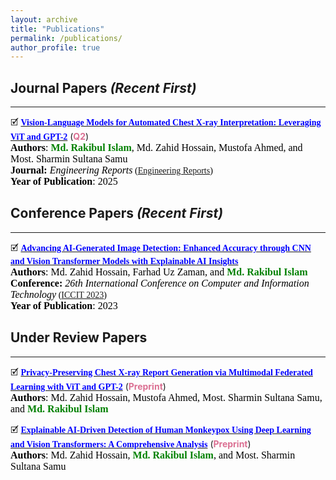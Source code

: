 ```yaml
---
layout: archive
title: "Publications"
permalink: /publications/
author_profile: true
---
```


## Journal Papers <i>(Recent First)</i>
-------
<!-- Paper 01 -->
🗹 [<span style="color:Blue;font-family:Trebuchet MS;">**Vision-Language Models for Automated Chest X-ray Interpretation: Leveraging ViT and GPT-2**</span>](https://onlinelibrary.wiley.com/doi/10.1002/eng2.70220) (<span style="color:PaleVioletRed"><strong>Q2</strong></span>)<br>
<span style="color:black;font-family:Georgia">
	<font size="3"><strong>Authors</strong>: <strong style="color: green">Md. Rakibul Islam</strong>, Md. Zahid Hossain, Mustofa Ahmed, and Most. Sharmin Sultana Samu</font>
</span>
<br>
<span style="color:black;font-family:Georgia">
	<font size="3"><strong>Journal:</strong><em> Engineering Reports</em></font> ([Engineering Reports](https://onlinelibrary.wiley.com/journal/25778196))
</span>
<br>
<span style="color:black;font-family:Georgia">
	<font size="3"><strong>Year of Publication</strong>: 2025</font>
</span>
<br>

## Conference Papers <i>(Recent First)</i>
-------
<!-- Paper 01 -->
🗹 [<span style="color:Blue;font-family:Trebuchet MS;">**Advancing AI-Generated Image Detection: Enhanced Accuracy through CNN and Vision Transformer Models with Explainable AI Insights**</span>](https://ieeexplore.ieee.org/abstract/document/10440990)<br>
<span style="color:black;font-family:Georgia">
	<font size="3"><strong>Authors</strong>: Md. Zahid Hossain, Farhad Uz Zaman, and <strong style="color: green">Md. Rakibul Islam</strong></font>
</span>
<br>
<span style="color:black;font-family:Georgia">
	<font size="3"><strong>Conference:</strong><em> 26th International Conference on Computer and Information Technology</em></font> ([ICCIT 2023](https://ieeexplore.ieee.org/xpl/conhome/10440723/proceeding))
</span>
<br>
<span style="color:black;font-family:Georgia">
	<font size="3"><strong>Year of Publication</strong>: 2023</font>
</span>
<br>

## Under Review Papers
-------
<!-- Paper 01 -->
🗹 [<span style="color:Blue;font-family:Trebuchet MS;">**Privacy-Preserving Chest X-ray Report Generation via Multimodal Federated Learning with ViT and GPT-2**</span>](https://arxiv.org/pdf/2505.21715) (<span style="color:PaleVioletRed"><strong>Preprint</strong></span>)<br>
<span style="color:black;font-family:Georgia">
	<font size="3"><strong>Authors</strong>: Md. Zahid Hossain, Mustofa Ahmed, Most. Sharmin Sultana Samu, and <strong style="color: green">Md. Rakibul Islam</strong></font>
</span>
<br>

<!-- Paper 02 -->
🗹 [<span style="color:Blue;font-family:Trebuchet MS;">**Explainable AI-Driven Detection of Human Monkeypox Using Deep Learning and Vision Transformers: A Comprehensive Analysis**</span>](https://arxiv.org/pdf/2505.01429) (<span style="color:PaleVioletRed"><strong>Preprint</strong></span>)<br>
<span style="color:black;font-family:Georgia">
	<font size="3"><strong>Authors</strong>: Md. Zahid Hossain, <strong style="color: green">Md. Rakibul Islam</strong>, and Most. Sharmin Sultana Samu</font>
</span>
<br>
